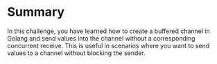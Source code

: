 # Summary

In this challenge, you have learned how to create a buffered channel in Golang and send values into the channel without a corresponding concurrent receive. This is useful in scenarios where you want to send values to a channel without blocking the sender.
